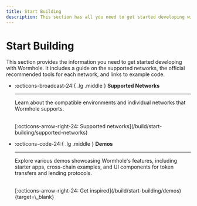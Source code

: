 ```yaml
---
title: Start Building
description: This section has all you need to get started developing with Wormhole, including a guide to supported networks and tool sets and code examples.
---
```


# Start Building

This section provides the information you need to get started developing with Wormhole. It includes a guide on the supported networks, the official recommended tools for each network, and links to example code.

<div class="grid cards" markdown>

-   :octicons-broadcast-24:{ .lg .middle } __Supported Networks__

    ---

    Learn about the compatible environments and individual networks that Wormhole supports.

    <br>
    [:octicons-arrow-right-24: Supported networks](/build/start-building/supported-networks)

-   :octicons-code-24:{ .lg .middle } __Demos__

    ---

    Explore various demos showcasing Wormhole's features, including starter apps, cross-chain examples, and UI components for token transfers and lending protocols.

    <br>
    [:octicons-arrow-right-24: Get inspired](/build/start-building/demos){target=\_blank}
</div>
<br>
